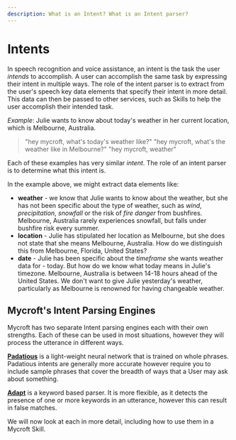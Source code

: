 ```yaml
---
description: What is an Intent? What is an Intent parser?
---
```


# Intents

In speech recognition and voice assistance, an intent is the task the user _intends_ to accomplish. A user can accomplish the same task by expressing their intent in multiple ways. The role of the intent parser is to extract from the user's speech key data elements that specify their intent in more detail. This data can then be passed to other services, such as Skills to help the user accomplish their intended task.

_Example_: Julie wants to know about today's weather in her current location, which is Melbourne, Australia.

> "hey mycroft, what's today's weather like?" "hey mycroft, what's the weather like in Melbourne?" "hey mycroft, weather"

Each of these examples has very similar _intent_. The role of an intent parser is to determine what this intent is.

In the example above, we might extract data elements like:

* **weather** - we know that Julie wants to know about the weather, but she has not been specific about the type of weather, such as _wind_, _precipitation_, _snowfall_ or the risk of _fire danger_ from bushfires. Melbourne, Australia rarely experiences snowfall, but falls under bushfire risk every summer.
* **location** - Julie has stipulated her location as Melbourne, but she does not state that she means Melbourne, Australia. How do we distinguish this from Melbourne, Florida, United States?
* **date** - Julie has been specific about the _timeframe_ she wants weather data for - today. But how do we know what today means in Julie's timezone. Melbourne, Australia is between 14-18 hours ahead of the United States. We don't want to give Julie yesterday's weather, particularly as Melbourne is renowned for having changeable weather.

## Mycroft's Intent Parsing Engines

Mycroft has two separate Intent parsing engines each with their own strengths. Each of these can be used in most situations, however they will process the utterance in different ways.

[**Padatious**](../../../mycroft-technologies/padatious.md) is a light-weight neural network that is trained on whole phrases. Padatious intents are generally more accurate however require you to include sample phrases that cover the breadth of ways that a User may ask about something.

[**Adapt**](../../../mycroft-technologies/adapt/) is a keyword based parser. It is more flexible, as it detects the presence of one or more keywords in an utterance, however this can result in false matches.

We will now look at each in more detail, including how to use them in a Mycroft Skill.

